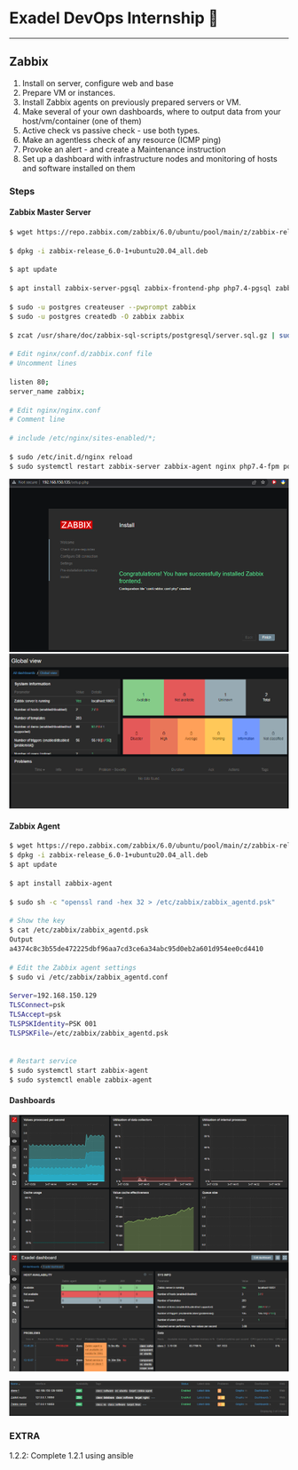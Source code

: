 # Exadel DevOps Internship 🤘

---

## Zabbix

1. Install on server, configure web and base
2. Prepare VM or instances. 
3. Install Zabbix agents on previously prepared servers or VM.
4. Make several of your own dashboards, where to output data from your host/vm/container (one of them)
5. Active check vs passive check - use both types.
6. Make an agentless check of any resource (ICMP ping)
7. Provoke an alert - and create a Maintenance instruction
8. Set up a dashboard with infrastructure nodes and monitoring of hosts and software installed on them

### Steps

#### Zabbix Master Server

```sh
$ wget https://repo.zabbix.com/zabbix/6.0/ubuntu/pool/main/z/zabbix-release/zabbix-release_6.0-1+ubuntu20.04_all.deb

$ dpkg -i zabbix-release_6.0-1+ubuntu20.04_all.deb

$ apt update

$ apt install zabbix-server-pgsql zabbix-frontend-php php7.4-pgsql zabbix-nginx-conf zabbix-sql-scripts zabbix-agent postgresql postgresql-contrib

$ sudo -u postgres createuser --pwprompt zabbix
$ sudo -u postgres createdb -O zabbix zabbix

$ zcat /usr/share/doc/zabbix-sql-scripts/postgresql/server.sql.gz | sudo -u zabbix psql zabbix

# Edit nginx/conf.d/zabbix.conf file
# Uncomment lines 

listen 80;
server_name zabbix;

# Edit nginx/nginx.conf
# Comment line 

# include /etc/nginx/sites-enabled/*;

$ sudo /etc/init.d/nginx reload
$ sudo systemctl restart zabbix-server zabbix-agent nginx php7.4-fpm postgresql 
```
![Web conf](./src/img3.png)
![Web panel](./src/img4.png)

#### Zabbix Agent

```sh
$ wget https://repo.zabbix.com/zabbix/6.0/ubuntu/pool/main/z/zabbix-release/zabbix-release_6.0-1+ubuntu20.04_all.deb
$ dpkg -i zabbix-release_6.0-1+ubuntu20.04_all.deb
$ apt update

$ apt install zabbix-agent

$ sudo sh -c "openssl rand -hex 32 > /etc/zabbix/zabbix_agentd.psk"

# Show the key 
$ cat /etc/zabbix/zabbix_agentd.psk
Output
a4374c8c3b55de472225dbf96aa7cd3ce6a34abc95d0eb2a601d954ee0cd4410

# Edit the Zabbix agent settings
$ sudo vi /etc/zabbix/zabbix_agentd.conf

Server=192.168.150.129
TLSConnect=psk
TLSAccept=psk
TLSPSKIdentity=PSK 001
TLSPSKFile=/etc/zabbix/zabbix_agentd.psk


# Restart service 
$ sudo systemctl start zabbix-agent
$ sudo systemctl enable zabbix-agent
```

#### Dashboards

![Healths check](./src/img7.png)
![Exadel](./src/img6.png)



![Web panel](./src/img5.png)

### EXTRA 
1.2.2: Complete 1.2.1 using ansible